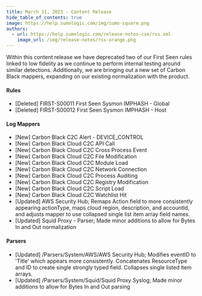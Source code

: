 ```yaml
---
title: March 31, 2023 - Content Release
hide_table_of_contents: true
image: https://help.sumologic.com/img/sumo-square.png
authors:
  - url: https://help.sumologic.com/release-notes-cse/rss.xml
    image_url: /img/release-notes/rss-orange.png
---
```


Within this content release we have deprecated two of our First Seen rules linked to low fidelity as we continue to perform internal testing around similar detections. Additionally, we are bringing out a new set of Carbon Black mappers, expanding on our existing normalization with the product.

#### Rules
* [Deleted] FIRST-S00011 First Seen Sysmon IMPHASH - Global
* [Deleted] FIRST-S00012 First Seen Sysmon IMPHASH - Host

#### Log Mappers
* [New] Carbon Black C2C Alert - DEVICE_CONTROL
* [New] Carbon Black Cloud C2C API Call
* [New] Carbon Black Cloud C2C Cross Process Event
* [New] Carbon Black Cloud C2C File Modification
* [New] Carbon Black Cloud C2C Module Load
* [New] Carbon Black Cloud C2C Network Connection
* [New] Carbon Black Cloud C2C Process Auditing
* [New] Carbon Black Cloud C2C Registry Modification
* [New] Carbon Black Cloud C2C Script Load
* [New] Carbon Black Cloud C2C Watchlist Hit
* [Updated] AWS Security Hub; Remaps Action field to more consistently appearing actionType, maps cloud region, description, and accountId, and adjusts mapper to use collapsed single list item array field names.
* [Updated] Squid Proxy - Parser; Made minor additions to allow for Bytes In and Out normalization

#### Parsers
* [Updated] /Parsers/System/AWS/AWS Security Hub; Modifies eventID to 'Title' which appears more consistently. Concatenates ResourceType and ID to create single strongly typed field. Collapses single listed item arrays.
* [Updated] /Parsers/System/Squid/Squid Proxy Syslog; Made minor additions to allow for Bytes In and Out parsing
